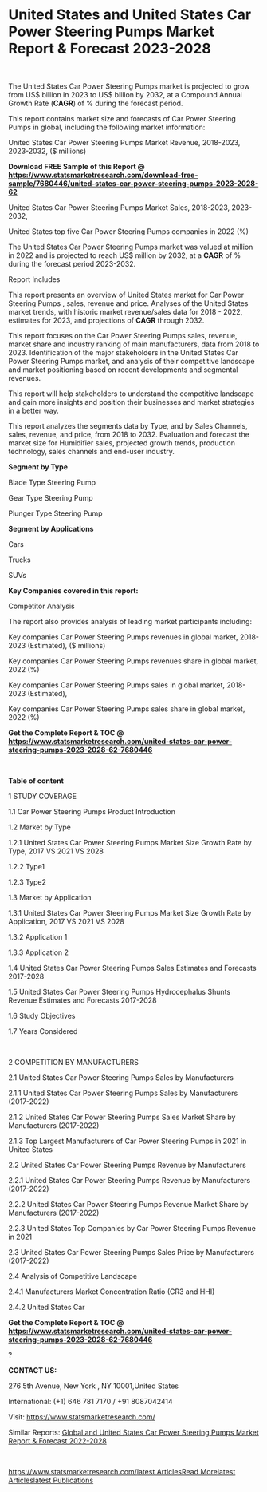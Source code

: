 <h1>United States and United States Car Power Steering Pumps Market Report & Forecast 2023-2028</h1><br/><p>The United States Car Power Steering Pumps market is projected to grow from US$ billion in 2023 to US$ billion by 2032, at a Compound Annual Growth Rate (<strong>CAGR</strong>) of % during the forecast period.</p>
 
 
 
 <p>This report contains market size and forecasts of Car Power Steering Pumps in global, including the following market information:</p>
 
 
 
 <p>United States Car Power Steering Pumps Market Revenue, 2018-2023, 2023-2032, ($ millions)</p>
 
 
 
 <p><strong>Download FREE Sample of this Report @ <a href="https://www.statsmarketresearch.com/download-free-sample/7680446/united-states-car-power-steering-pumps-2023-2028-62">https://www.statsmarketresearch.com/download-free-sample/7680446/united-states-car-power-steering-pumps-2023-2028-62</a></strong></p>
 
 
 
 <p>United States Car Power Steering Pumps Market Sales, 2018-2023, 2023-2032,</p>
 
 
 
 <p>United States top five Car Power Steering Pumps companies in 2022 (%)</p>
 
 
 
 <p>The United States Car Power Steering Pumps market was valued at million in 2022 and is projected to reach US$ million by 2032, at a <strong>CAGR</strong> of % during the forecast period 2023-2032.</p>
 
 
 
 <p>Report Includes</p>
 
 
 
 <p>This report presents an overview of United States market for Car Power Steering Pumps , sales, revenue and price. Analyses of the United States market trends, with historic market revenue/sales data for 2018 - 2022, estimates for 2023, and projections of <strong>CAGR</strong> through 2032.</p>
 
 
 
 <p>This report focuses on the Car Power Steering Pumps sales, revenue, market share and industry ranking of main manufacturers, data from 2018 to 2023. Identification of the major stakeholders in the United States Car Power Steering Pumps market, and analysis of their competitive landscape and market positioning based on recent developments and segmental revenues.</p>
 
 
 
 <p>This report will help stakeholders to understand the competitive landscape and gain more insights and position their businesses and market strategies in a better way.</p>
 
 
 
 <p>This report analyzes the segments data by Type, and by Sales Channels, sales, revenue, and price, from 2018 to 2032. Evaluation and forecast the market size for Humidifier sales, projected growth trends, production technology, sales channels and end-user industry.</p>
 
 
 
 <p><strong>Segment by Type</strong></p>
 
 
 
 <p>Blade Type Steering Pump</p>
 
 
 
 <p>Gear Type Steering Pump</p>
 
 
 
 <p>Plunger Type Steering Pump</p>
 
 
 
 <p><strong>Segment <strong><strong>by Applications</strong></strong></strong></p>
 
 
 
 <p>Cars</p>
 
 
 
 <p>Trucks</p>
 
 
 
 <p>SUVs</p>
 
 
 
 <p><strong>Key Companies covered in this report:</strong></p>
 
 
 
 <p>Competitor Analysis</p>
 
 
 
 <p>The report also provides analysis of leading market participants including:</p>
 
 
 
 <p>Key companies Car Power Steering Pumps revenues in global market, 2018-2023 (Estimated), ($ millions)</p>
 
 
 
 <p>Key companies Car Power Steering Pumps revenues share in global market, 2022 (%)</p>
 
 
 
 <p>Key companies Car Power Steering Pumps sales in global market, 2018-2023 (Estimated),</p>
 
 
 
 <p>Key companies Car Power Steering Pumps sales share in global market, 2022 (%)</p>
 
 
 
 <div><b>Get the Complete Report & TOC @ <a href="https://www.statsmarketresearch.com/united-states-car-power-steering-pumps-2023-2028-62-7680446">https://www.statsmarketresearch.com/united-states-car-power-steering-pumps-2023-2028-62-7680446</a></b></div>
 
 
 
 <p><br />
 
 <b>Table of content</b></p>
 
 
 
 <p>1 STUDY COVERAGE<br />
 
 1.1 Car Power Steering Pumps Product Introduction<br />
 
 1.2 Market by Type<br />
 
 1.2.1 United States Car Power Steering Pumps Market Size Growth Rate by Type, 2017 VS 2021 VS 2028<br />
 
 1.2.2 Type1<br />
 
 1.2.3 Type2<br />
 
 1.3 Market by Application<br />
 
 1.3.1 United States Car Power Steering Pumps Market Size Growth Rate by Application, 2017 VS 2021 VS 2028<br />
 
 1.3.2 Application 1<br />
 
 1.3.3 Application 2<br />
 
 1.4 United States Car Power Steering Pumps Sales Estimates and Forecasts 2017-2028<br />
 
 1.5 United States Car Power Steering Pumps Hydrocephalus Shunts Revenue Estimates and Forecasts 2017-2028<br />
 
 1.6 Study Objectives<br />
 
 1.7 Years Considered<br />
 
 <br />
 
 2 COMPETITION BY MANUFACTURERS<br />
 
 2.1 United States Car Power Steering Pumps Sales by Manufacturers<br />
 
 2.1.1 United States Car Power Steering Pumps Sales by Manufacturers (2017-2022)<br />
 
 2.1.2 United States Car Power Steering Pumps Sales Market Share by Manufacturers (2017-2022)<br />
 
 2.1.3 Top Largest Manufacturers of Car Power Steering Pumps in 2021 in United States<br />
 
 2.2 United States Car Power Steering Pumps Revenue by Manufacturers<br />
 
 2.2.1 United States Car Power Steering Pumps Revenue by Manufacturers (2017-2022)<br />
 
 2.2.2 United States Car Power Steering Pumps Revenue Market Share by Manufacturers (2017-2022)<br />
 
 2.2.3 United States Top Companies by Car Power Steering Pumps Revenue in 2021<br />
 
 2.3 United States Car Power Steering Pumps Sales Price by Manufacturers (2017-2022)<br />
 
 2.4 Analysis of Competitive Landscape<br />
 
 2.4.1 Manufacturers Market Concentration Ratio (CR3 and HHI)<br />
 
 2.4.2 United States Car</p>
 
 
 
 <div><b>Get the Complete Report & TOC @ <a href="https://www.statsmarketresearch.com/united-states-car-power-steering-pumps-2023-2028-62-7680446">https://www.statsmarketresearch.com/united-states-car-power-steering-pumps-2023-2028-62-7680446</a></b></div>
 
 
 
 <p>? </p>
 
 
 
 <p><b>CONTACT US:</b><br />
 
 276 5th Avenue, New York , NY 10001,United States<br />
 
 International: (+1) 646 781 7170 / +91 8087042414<br />
 
 Visit: <a href="https://www.statsmarketresearch.com/">https://www.statsmarketresearch.com/</a><br />
 
 Similar Reports: <a href="https://www.statsmarketresearch.com/united-states-car-power-steering-pumps-2023-2028-62-7680446">Global and United States Car Power Steering Pumps Market Report & Forecast 2022-2028</a><br />
 
 <br />
 
 <a href="https://gyeongbokgung.com">https://www.statsmarketresearch.com/</a><a href="https://hallyeomaritime.com">latest Articles</a><a href="https://jingwansa.com">Read More</a><a href="https://nguoiviet.jp/">latest Articles</a><a href="https://www.intelmarketresearch.com/">latest Publications</a></p>